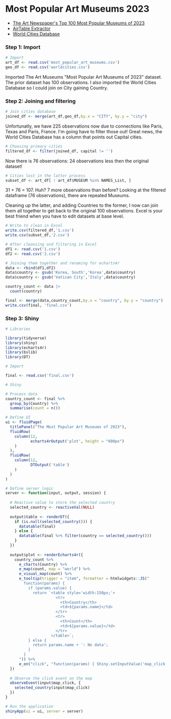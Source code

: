 #  Most Popular Art Museums 2023

* [The Art Newspaper's Top 100 Most Popular Museums of 2023](https://www.theartnewspaper.com/2024/03/26/the-100-most-popular-art-museums-in-the-world-2023)
* [AirTable Extractor](https://chromewebstore.google.com/detail/airtable-extractor-by-tab/jdldgiafancpgcleiodepocjobmmfjif?hl=en)
* [World Cities Database](https://simplemaps.com/data/world-cities)
### Step 1: Import
```r
# Import
art_df <- read.csv('most_popular_art_museums.csv')
geo_df <- read.csv('worldcities.csv')
```

Imported The Art Museums "Most Popular Art Museums of 2023" dataset. The prior dataset has 100 observations.
I also imported the World Cities Database so I could join on City gaining Country.

### Step 2: Joining and filtering

```r
# Join cities database
joined_df <- merge(art_df,geo_df,by.x = "CITY", by.y = "city")
```
Unfortunatly, we have 225 observations now due to connections like Paris, Texas and Paris, France. I'm going have to filter those out! Great news, the World Cities Database has a column that points out Capital cities.

```r
# Choosing primary cities
filtered_df <- filter(joined_df, capital != '')
```
Now there is 76 observations: 24 observations less then the original dataset!

```r
# Cities lost in the latter process
subset_df <- art_df[ ! art_df$MUSEUM %in% NAMES_List, ]
```

31 + 76 = 107.
Huh? 7 more observations than before?
Looking at the filtered dataframe (76 observations), there are repeated Museums.

Cleaning up the latter, and adding Countries to the former, I now can join them all together to get back to the original 100 observations.
Excel is your best friend when you have to edit datasets at base level.

```r
# Write to clean in Excel
write.csv(filtered_df,'1.csv')
write.csv(subset_df,'2.csv')

# After cleaniing and filtering in Excel
df1 <- read.csv('1.csv')
df2 <- read.csv('2.csv')

# Joining them together and renaming for echarts4r
data <- rbind(df1,df2)
data$country <- gsub('Korea, South','Korea',data$country)
data$country <- gsub('Vatican City','Italy',data$country)

country_count <- data |>
  count(country)

final <- merge(data,country_count,by.x = "country", by.y = "country")
write.csv(final, 'final.csv')
```

### Step 3: Shiny

```r
# Libraries

library(tidyverse)
library(shiny)
library(echarts4r)
library(bslib)
library(DT)

# Import

final <- read.csv('final.csv')

# Shiny

# Process data
country_count <- final %>%
  group_by(Country) %>%
  summarise(count = n())

# Define UI
ui <- fluidPage(
  titlePanel("The Most Popular Art Museums of 2023"),
  fluidRow(
    column(12,
           echarts4rOutput('plot', height = "600px")
    )
  ),
  fluidRow(
    column(12,
           DTOutput('table')
    )
  )
)

# Define server logic
server <- function(input, output, session) {
  
  # Reactive value to store the selected country
  selected_country <- reactiveVal(NULL)
  
  output$table <- renderDT({
    if (is.null(selected_country())) {
      datatable(final)
    } else {
      datatable(final %>% filter(country == selected_country()))
    }
  })
  
  output$plot <- renderEcharts4r({
    country_count %>%
      e_charts(Country) %>%
      e_map(count, map = "world") %>%
      e_visual_map(count) %>%
      e_tooltip(trigger = "item", formatter = htmlwidgets::JS("
        function(params) {
          if (params.value) {
            return `<table style='width:150px;'>
                      <tr>
                        <th>Country</th>
                        <td>${params.name}</td>
                      </tr>
                      <tr>
                        <th>Count</th>
                        <td>${params.value}</td>
                      </tr>
                    </table>`;
          } else {
            return params.name + ': No data';
          }
        }
      ")) %>%
      e_on("click", "function(params) { Shiny.setInputValue('map_click', params.name); }")
  })
  
  # Observe the click event on the map
  observeEvent(input$map_click, {
    selected_country(input$map_click)
  })
}

# Run the application 
shinyApp(ui = ui, server = server)

```

